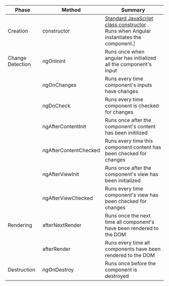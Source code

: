 
| Phase            | Method                | Summary                                                                                                                                                                    |
| ---------------- | --------------------- | -------------------------------------------------------------------------------------------------------------------------------------------------------------------------- |
| Creation         | constructor           | [Standard JavaScript class constructor](https://developer.mozilla.org/docs/Web/JavaScript/Reference/Classes/constructor) . Runs when Angular instantiates the component.\| |
| Change Detection | ngOnInint             | Runs once when angular has initialized all the component's input                                                                                                           |
|                  | ngOnChanges           | Runs every time component's inputs have changes                                                                                                                            |
|                  | ngDoCheck             | Runs every time component is checked for changes                                                                                                                           |
|                  | ngAfterContentInit    | Runs once after the component's content has been initilized                                                                                                                |
|                  | ngAfterContentChecked | Runs every time this component content has been checked for changes                                                                                                        |
|                  | ngAfterViewInit       | Runs once after the component's view has been initialized                                                                                                                  |
|                  | ngAfterViewChecked    | Runs every time component's view has been checked for changes                                                                                                              |
| Rendering        | afterNextRender       | Runs once the next time all component's have been rendered to the DOM                                                                                                      |
|                  | afterRender           | Runs every time all components have been rendered to the DOM                                                                                                               |
| Destruction      | ngOnDestroy           | Runs once before the component is destroyed                                                                                                                                |
